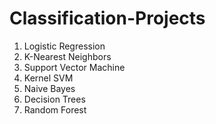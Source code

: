 # Classification-Projects

1. Logistic Regression
2. K-Nearest Neighbors
3. Support Vector Machine
4. Kernel SVM
5. Naive Bayes
6. Decision Trees
7. Random Forest
